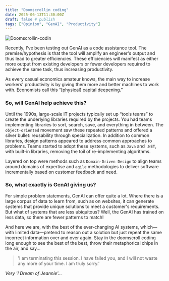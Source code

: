 ```yaml
---
title: "Doomscrollin coding"
date: 2025-06-13T11:30:00Z
draft: false # publish
tags: ["Opinion", "GenAI", "Productivity"]
---
```


<img src="doomscroll-coding.gif" alt="Doomscrollin-codin">

Recently, I've been testing out GenAI as a code assistance tool. The premise/hypothesis is that the tool will amplify an engineer's output and thus lead to greater efficiencies. These efficiencies will manifest as either more output from existing developers or fewer developers required to achieve the same task, thus increasing productivity.

As every casual economics amateur knows, the main way to increase workers' productivity is by giving them more and better machines to work with. Economists call this “[physical] capital deepening.”

### So, will GenAI help achieve this?

Until the 1990s, large-scale IT projects typically set up “tools teams” to create the underlying libraries required by the projects. You had teams implementing libraries to sort, search, save, and everything in between. The `object-oriented` movement saw these repeated patterns and offered a silver bullet: reusability through specialization. In addition to common libraries, design patterns appeared to address common approaches to problems. Teams started to adopt these systems, such as `Java` and `.NET`, with built-in libraries, removing the toil of re-implementing algorithms.

Layered on top were methods such as `Domain-Driven Design` to align teams around domains of expertise and `agile` methodologies to deliver software incrementally based on customer feedback and need.

### So, what exactly is GenAI giving us?

For simple problem statements, GenAI can offer quite a lot. Where there is a large corpus of data to learn from, such as on websites, it can generate systems that provide unique solutions to meet a customer's requirements. But what of systems that are less ubiquitous? Well, the GenAI has trained on less data, so there are fewer patterns to match!

And here we are, with the best of the ever-changing AI systems, which—with limited data—pretend to reason out a solution but just repeat the same incorrect information over and over again. Stay in the doomscroll coding long enough to see the best of the best, throw their metaphorical chips in the air, and say...

> 'I am terminating this session. I have failed you, and I will not waste any more of your time. I am truly sorry.'

*Very 'I Dream of Jeannie'...*